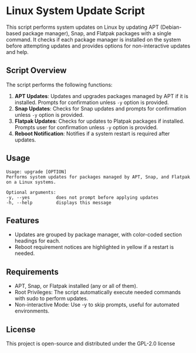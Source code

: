 # Linux System Update Script

This script performs system updates on Linux by updating APT (Debian-based package manager), Snap, and Flatpak packages with a single command. It checks if each package manager is installed on the system before attempting updates and provides options for non-interactive updates and help.

## Script Overview

The script performs the following functions:
1. **APT Updates**: Updates and upgrades packages managed by APT if it is installed. Prompts for confirmation unless `-y` option is provided. 
2. **Snap Updates**: Checks for Snap updates and prompts for confirmation unless `-y` option is provided.
3. **Flatpak Updates**: Checks for updates to Platpak packages if installed. Prompts user for confirmation unless `-y` option is provided.
4. **Reboot Notification**: Notifies if a system restart is required after updates.

## Usage

```
Usage: upgrade [OPTION]
Performs system updates for packages managed by APT, Snap, and Flatpak on a Linux systems.

Optional arguments:
-y, --yes          does not prompt before applying updates
-h, --help         displays this message
```

## Features
- Updates are grouped by package manager, with color-coded section headings for each.
- Reboot requirement notices are highlighted in yellow if a restart is needed.

## Requirements
- APT, Snap, or Flatpak installed (any or all of them).
- Root Privileges: The script automatically execute needed commands with sudo to perform updates.
- Non-interactive Mode: Use -y to skip prompts, useful for automated environments.

## License
This project is open-source and distributed under the GPL-2.0 license 
